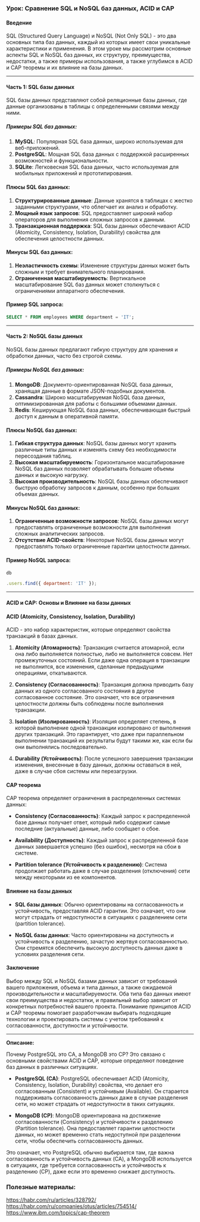 ### Урок: Сравнение SQL и NoSQL баз данных, ACID и CAP

#### Введение

SQL (Structured Query Language) и NoSQL (Not Only SQL) - это два основных типа баз данных, каждый из которых имеет свои уникальные характеристики и применения. В этом уроке мы рассмотрим основные аспекты SQL и NoSQL баз данных, их структуру, преимущества, недостатки, а также примеры использования, а также углубимся в ACID и CAP теоремы и их влияние на базы данных.

---

#### Часть 1: SQL базы данных

SQL базы данных представляют собой реляционные базы данных, где данные организованы в таблицы с определенными связями между ними.

##### Примеры SQL баз данных:
1. **MySQL**: Популярная SQL база данных, широко используемая для веб-приложений.
2. **PostgreSQL**: Мощная SQL база данных с поддержкой расширенных возможностей и функциональности.
3. **SQLite**: Легковесная SQL база данных, часто используемая для мобильных приложений и прототипирования.

#### Плюсы SQL баз данных:

1. **Структурированные данные**: Данные хранятся в таблицах с жестко заданными структурами, что облегчает их анализ и обработку.
2. **Мощный язык запросов**: SQL предоставляет широкий набор операторов для выполнения сложных запросов к данным.
3. **Транзакционная поддержка**: SQL базы данных обеспечивают ACID (Atomicity, Consistency, Isolation, Durability) свойства для обеспечения целостности данных.

#### Минусы SQL баз данных:

1. **Неэластичность схемы**: Изменение структуры данных может быть сложным и требует внимательного планирования.
2. **Ограниченная масштабируемость**: Вертикальное масштабирование SQL баз данных может столкнуться с ограничениями аппаратного обеспечения.

#### Пример SQL запроса:

```sql
SELECT * FROM employees WHERE department = 'IT';
```

---

#### Часть 2: NoSQL базы данных

NoSQL базы данных предлагают гибкую структуру для хранения и обработки данных, часто без строгой схемы.

##### Примеры NoSQL баз данных:
1. **MongoDB**: Документо-ориентированная NoSQL база данных, хранящая данные в формате JSON-подобных документов.
2. **Cassandra**: Широко масштабируемая NoSQL база данных, оптимизированная для работы с большими объемами данных.
3. **Redis**: Кеширующая NoSQL база данных, обеспечивающая быстрый доступ к данным в оперативной памяти.

#### Плюсы NoSQL баз данных:

1. **Гибкая структура данных**: NoSQL базы данных могут хранить различные типы данных и изменять схему без необходимости пересоздания таблиц.
2. **Высокая масштабируемость**: Горизонтальное масштабирование NoSQL баз данных позволяет обрабатывать большие объемы данных и высокую нагрузку.
3. **Высокая производительность**: NoSQL базы данных обеспечивают быструю обработку запросов к данным, особенно при больших объемах данных.

#### Минусы NoSQL баз данных:

1. **Ограниченные возможности запросов**: NoSQL базы данных могут предоставлять ограниченные возможности для выполнения сложных аналитических запросов.
2. **Отсутствие ACID-свойств**: Некоторые NoSQL базы данных могут предоставлять только ограниченные гарантии целостности данных.

#### Пример NoSQL запроса:

```javascript
db

.users.find({ department: 'IT' });
```

---

#### ACID и CAP: Основы и Влияние на базы данных

#### ACID (Atomicity, Consistency, Isolation, Durability)

ACID - это набор характеристик, которые определяют свойства транзакций в базах данных.

1. **Atomicity (Атомарность)**: Транзакция считается атомарной, если она либо выполняется полностью, либо не выполняется совсем. Нет промежуточных состояний. Если даже одна операция в транзакции не выполнится, все изменения, сделанные предыдущими операциями, откатываются.

2. **Consistency (Согласованность)**: Транзакция должна приводить базу данных из одного согласованного состояния в другое согласованное состояние. Это означает, что все ограничения целостности должны быть соблюдены после выполнения транзакции.

3. **Isolation (Изолированность)**: Изоляция определяет степень, в которой выполнение одной транзакции изолировано от выполнения других транзакций. Это гарантирует, что даже при параллельном выполнении транзакций их результаты будут такими же, как если бы они выполнялись последовательно.

4. **Durability (Устойчивость)**: После успешного завершения транзакции изменения, внесенные в базу данных, должны оставаться в ней, даже в случае сбоя системы или перезагрузки.

#### CAP теорема

CAP теорема определяет ограничения в распределенных системах данных:

- **Consistency (Согласованность)**: Каждый запрос к распределенной базе данных получает ответ, который либо содержит самые последние (актуальные) данные, либо сообщает о сбое.

- **Availability (Доступность)**: Каждый запрос к распределенной базе данных завершается успешно (без ошибок), несмотря на сбои в системе.

- **Partition tolerance (Устойчивость к разделению)**: Система продолжает работать даже в случае разделения (отключения) сети между некоторыми из ее компонентов.

#### Влияние на базы данных

- **SQL базы данных**: Обычно ориентированы на согласованность и устойчивость, предоставляя ACID гарантии. Это означает, что они могут страдать от недоступности в ситуациях с разделением сети (partition tolerance).

- **NoSQL базы данных**: Часто ориентированы на доступность и устойчивость к разделению, зачастую жертвуя согласованностью. Они стремятся обеспечить высокую доступность данных даже в условиях разделения сети.

#### Заключение

Выбор между SQL и NoSQL базами данных зависит от требований вашего приложения, объема и типа данных, а также ожидаемой производительности и масштабируемости. Оба типа баз данных имеют свои преимущества и недостатки, и правильный выбор зависит от конкретных потребностей вашего проекта. Понимание принципов ACID и CAP теоремы помогает разработчикам выбирать подходящие технологии и проектировать системы с учетом требований к согласованности, доступности и устойчивости.

---

**Описание:**

Почему PostgreSQL это CA, а MongoDB это CP? Это связано с основными свойствами ACID и CAP, которые определяют поведение баз данных в различных ситуациях.

- **PostgreSQL (CA)**: PostgreSQL обеспечивает ACID (Atomicity, Consistency, Isolation, Durability) свойства, что делает его согласованным (Consistent) и устойчивым (Available). Он старается поддерживать согласованность данных даже в случае разделения сети, но может страдать от недоступности в таких ситуациях.

- **MongoDB (CP)**: MongoDB ориентирована на достижение согласованности (Consistency) и устойчивости к разделению (Partition tolerance). Она предоставляет гарантии целостности данных, но может временно стать недоступной при разделении сети, чтобы обеспечить согласованность данных.

Это означает, что PostgreSQL обычно выбирается там, где важна согласованность и устойчивость данных (CA), а MongoDB используется в ситуациях, где требуется согласованность и устойчивость к разделению (CP), даже если это временно снижает доступность.

### Полезные материалы:
https://habr.com/ru/articles/328792/
https://habr.com/ru/companies/otus/articles/754514/
https://www.ibm.com/topics/cap-theorem